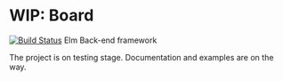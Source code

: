 # WIP: Board
[![Build Status](https://travis-ci.org/AIRTucha/board.svg?branch=master)](https://travis-ci.org/AIRTucha/board)
Elm Back-end framework

The project is on testing stage. Documentation and examples are on the way.
